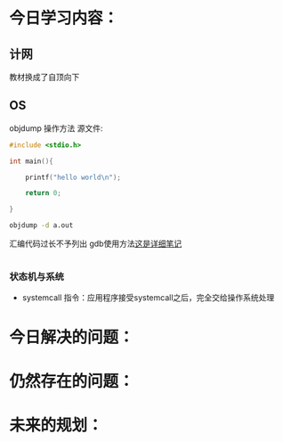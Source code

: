 # 今日学习内容： 
## 计网
教材换成了自顶向下
## OS
objdump 操作方法
源文件:
```c
#include <stdio.h>

int main(){

    printf("hello world\n");

    return 0;

}
```
```bash
objdump -d a.out
```
汇编代码过长不予列出
gdb使用方法[这是详细笔记](obsidian://open?vault=learn&file=tech_logs%2Fgcc%20gdb%20objdump%20%E4%BD%BF%E7%94%A8%E6%96%B9%E6%B3%95)
```bash

```
### 状态机与系统
- systemcall 指令：应用程序接受systemcall之后，完全交给操作系统处理
# 今日解决的问题： 

# 仍然存在的问题：  
# 未来的规划：  
